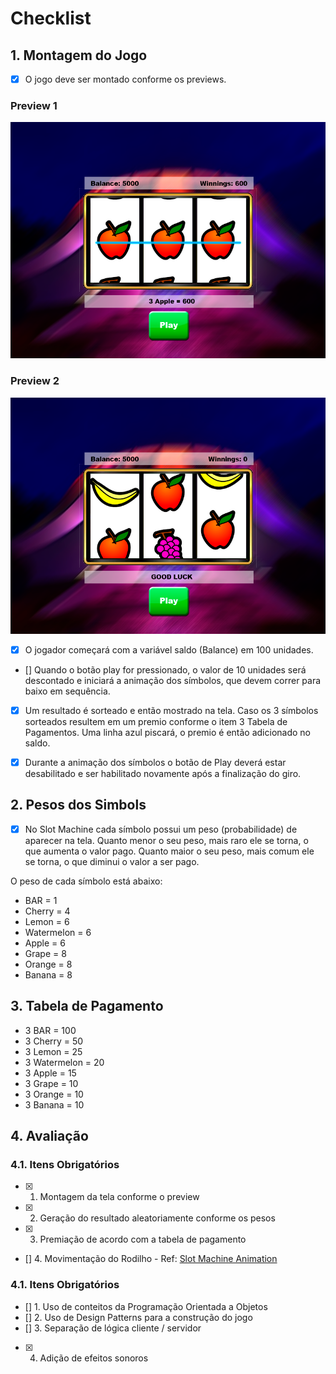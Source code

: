 # Checklist

## 1. Montagem do Jogo

- [x] O jogo deve ser montado conforme os previews.

### Preview 1
![Win Situation.](/previews/win-situation.png "Win Situation.")

### Preview 2
![Columns Rolling.](/previews/columns-rolling.png "Columns Rolling.")

- [x] O jogador começará com a variável saldo (Balance) em 100 unidades.

- [] Quando o botão play for pressionado, o valor de 10 unidades será descontado e iniciará a animação dos símbolos, que devem correr para baixo em sequência.

- [x] Um resultado é sorteado e então mostrado na tela. Caso os 3 símbolos sorteados resultem em um premio conforme o item 3 Tabela de Pagamentos. Uma linha azul piscará, o premio é então adicionado no saldo.

- [x] Durante a animação dos símbolos o botão de Play deverá estar desabilitado e ser habilitado novamente após a finalização do giro.

## 2. Pesos dos Simbols

- [x] No Slot Machine cada símbolo possui um peso (probabilidade) de aparecer na tela. Quanto menor o seu peso, mais raro ele se torna, o que aumenta o valor pago. Quanto maior o seu peso, mais comum ele se torna, o que diminui o valor a ser pago.

O peso de cada símbolo está abaixo:

* BAR = 1
* Cherry = 4
* Lemon = 6
* Watermelon = 6
* Apple = 6
* Grape = 8
* Orange = 8
* Banana = 8

## 3. Tabela de Pagamento

* 3 BAR = 100
* 3 Cherry = 50
* 3 Lemon = 25
* 3 Watermelon = 20
* 3 Apple = 15
* 3 Grape = 10
* 3 Orange = 10
* 3 Banana = 10

## 4. Avaliação

### 4.1. Itens Obrigatórios

- [x] 1. Montagem da tela conforme o preview
- [x] 2. Geração do resultado aleatoriamente conforme os pesos
- [x] 3. Premiação de acordo com a tabela de pagamento
- [] 4. Movimentação do Rodilho - Ref: [Slot Machine Animation](https://www.youtube.com/watch?v=fzgMaQZ3d-w)

### 4.1. Itens Obrigatórios

- [] 1. Uso de conteitos da Programação Orientada a Objetos
- [] 2. Uso de Design Patterns para a construção do jogo
- [] 3. Separação de lógica cliente / servidor 
- [x] 4. Adição de efeitos sonoros